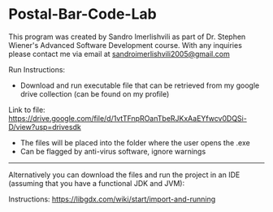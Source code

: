 # Postal-Bar-Code-Lab

This program was created by Sandro Imerlishvili as part of Dr. Stephen Wiener's 
Advanced Software Development course. With any inquiries please contact me via
email at sandroimerlishvili2005@gmail.com

Run Instructions:

- Download and run executable file that can be retrieved from my google drive collection (can be found on my profile)

Link to file: https://drive.google.com/file/d/1vtTFnpROanTbeRJKxAaEYfwcv0DQSi-D/view?usp=drivesdk

- The files will be placed into the folder where the user opens the .exe
- Can be flagged by anti-virus software, ignore warnings


-----------------------------

Alternatively you can download the files and run the project in an IDE (assuming that you have a functional JDK and JVM):

Instructions: https://libgdx.com/wiki/start/import-and-running
